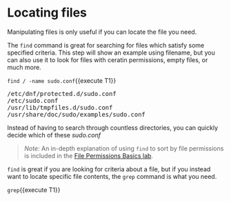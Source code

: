 # Locating files

Manipulating files is only useful if you can locate the file you need.

The `find` command is great for searching for files which
satisfy some specified criteria. This step will show an example using filename,
but you can also use it to look for files with ceratin permissions, empty files,
or much more.

`find / -name sudo.conf`{{execute T1}}

<pre class=file>
/etc/dnf/protected.d/sudo.conf
/etc/sudo.conf
/usr/lib/tmpfiles.d/sudo.conf
/usr/share/doc/sudo/examples/sudo.conf
</pre>

Instead of having to search through countless directories, you can quickly
decide which of these _sudo.conf_ 

>_Note:_ An in-depth explanation of using `find` to sort by file permissions
is included in the [File Permissions Basics lab](https://lab.redhat.com/file-permissions).  

`find` is great if you are looking for criteria about a file, but if you instead
want to locate specific file contents, the `grep` command is what you need.

`grep`{{execute T1}}
